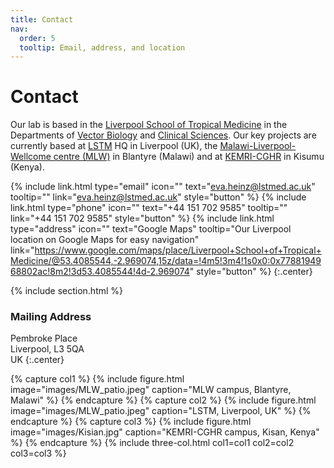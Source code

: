 ```yaml
---
title: Contact
nav:
  order: 5
  tooltip: Email, address, and location
---
```


# <i class="fas fa-envelope"></i>Contact

Our lab is based in the [Liverpool School of Tropical Medicine](https://www.lstmed.ac.uk/) in the Departments of [Vector Biology](https://www.lstmed.ac.uk/research/departments/vector-biology) and [Clinical Sciences](https://www.lstmed.ac.uk/research/departments/clinical-sciences).
Our key projects are currently based at [LSTM](https://www.lstmed.ac.uk/) HQ in Liverpool (UK), the [Malawi-Liverpool-Wellcome centre (MLW)](https://www.mlw.mw/) in Blantyre (Malawi) and at [KEMRI-CGHR](https://www.kemri.go.ke/centre-for-global-health-research-cghr-kisumu/) in Kisumu (Kenya).

{%
  include link.html
  type="email"
  icon=""
  text="eva.heinz@lstmed.ac.uk"
  tooltip=""
  link="eva.heinz@lstmed.ac.uk"
  style="button"
%}
{%
  include link.html
  type="phone"
  icon=""
  text="+44 151 702 9585"
  tooltip=""
  link="+44 151 702 9585"
  style="button"
%}
{%
  include link.html
  type="address"
  icon=""
  text="Google Maps"
  tooltip="Our Liverpool location on Google Maps for easy navigation"
  link="https://www.google.com/maps/place/Liverpool+School+of+Tropical+Medicine/@53.4085544,-2.969074,15z/data=!4m5!3m4!1s0x0:0x7788194968802ac!8m2!3d53.4085544!4d-2.969074"
  style="button"
%}
{:.center}

{% include section.html %}

### <i class="fas fa-mail-bulk"></i>Mailing Address

Pembroke Place  
Liverpool, L3 5QA  
UK
{:.center}

{% capture col1 %}
{%
  include figure.html
  image="images/MLW_patio.jpeg"
  caption="MLW campus, Blantyre, Malawi"
%}
{% endcapture %}
{% capture col2 %}
{%
  include figure.html
  image="images/MLW_patio.jpeg"
  caption="LSTM, Liverpool, UK"
%}
{% endcapture %}
{% capture col3 %}
{%
  include figure.html
  image="images/Kisian.jpg"
  caption="KEMRI-CGHR campus, Kisan, Kenya"
%}
{% endcapture %}
{% include three-col.html col1=col1 col2=col2 col3=col3 %}
